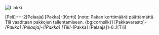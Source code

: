 ![Linkki](http://yuml.me/ddcd6eb7)

[Peli]++-2[Pelaaja]
[Pakka]-[Kortti]
[note: Pakan korttimäärä päättämättä. Tili vaaditaan pakkojen tallentamiseen. {bg:cornsilk}]
[Pakkavarasto]-*[Pakka]
[Pelaaja]-1[Pakka]
[Tili]-*[Pakka]
[Pelaaja]1-0..1[Tili]
